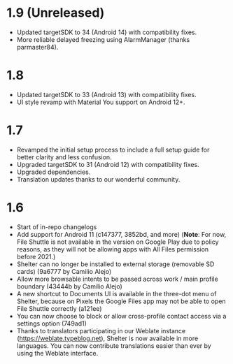 1.9 (Unreleased)
==

- Updated targetSDK to 34 (Android 14) with compatibility fixes.
- More reliable delayed freezing using AlarmManager (thanks parmaster84).

1.8
===

- Updated targetSDK to 33 (Android 13) with compatibility fixes.
- UI style revamp with Material You support on Android 12+.

1.7
===

- Revamped the initial setup process to include a full setup guide for better clarity and less confusion.
- Upgraded targetSDK to 31 (Android 12) with compatibility fixes.
- Upgraded dependencies.
- Translation updates thanks to our wonderful community.

1.6
===

- Start of in-repo changelogs
- Add support for Android 11 (c147377, 3852bd, and more) (__Note__: For now, File Shuttle is not available in the version on Google Play due to policy reasons, as they will not be allowing apps with All Files permission before 2021.)
- Shelter can no longer be installed to external storage (removable SD cards) (9a6777 by Camilio Alejo)
- Allow more browsable intents to be passed across work / main profile boundary (43444b by Camilio Alejo)
- A new shortcut to Documents UI is available in the three-dot menu of Shelter, because on Pixels the Google Files app may not be able to open File Shuttle correctly (a121ee)
- You can now choose to block or allow cross-profile contact access via a settings option (749ad1)
- Thanks to translators participating in our Weblate instance (https://weblate.typeblog.net), Shelter is now available in more languages. You can now contribute translations easier than ever by using the Weblate interface.
